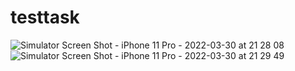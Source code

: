 # testtask

![Simulator Screen Shot - iPhone 11 Pro - 2022-03-30 at 21 28 08](https://user-images.githubusercontent.com/62383796/160906083-be30675e-8024-4ba4-baf3-f4b70cafe3e6.png)
![Simulator Screen Shot - iPhone 11 Pro - 2022-03-30 at 21 29 49](https://user-images.githubusercontent.com/62383796/160906098-81cd9e74-e202-448e-9e2e-fb71495c14bd.png)
